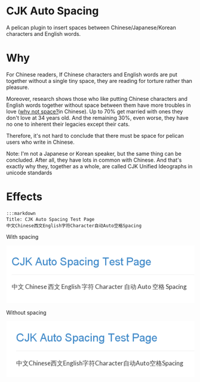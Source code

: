 # CJK Auto Spacing

A pelican plugin to insert spaces between Chinese/Japanese/Korean characters and English words.

# Why

For Chinese readers, If Chinese characters and English words are put together without a single tiny space, they are reading for torture rather than pleasure. 

Moreover, research shows those who like putting Chinese characters and English words together without space between them have more troubles in love ([why not space?]in Chinese).
Up to 70% get married with ones they don't love at 34 years old.
And the remaining 30%, even worse, they have no one to inherent their legacies except their cats. 

Therefore, it's not hard to conclude that there must be space for pelican users who write in Chinese. 

Note: I'm not a Japanese or Korean speaker, but the same thing can be concluded. 
After all, they have lots in common with Chinese. And that's exactly why they, together as a whole, are called CJK Unified Ideographs in unicode standards

# Effects

    :::markdown
    Title: CJK Auto Spacing Test Page
    中文Chinese西文English字符Character自动Auto空格Spacing

With spacing

![without spacing](./screenshot1.png)

Without spacing

![without spacing](./screenshot2.png)

[why not space?]: https://github.com/vinta/paranoid-auto-spacing

